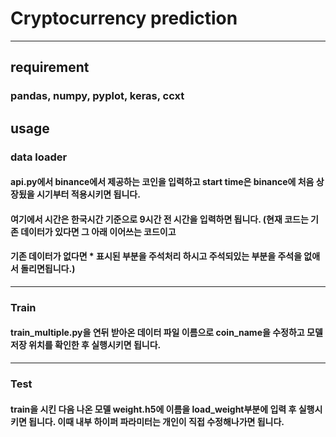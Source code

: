 
# Cryptocurrency prediction
-------------------------

## requirement 
### pandas, numpy, pyplot, keras, ccxt 

## usage
### data loader 
#### api.py에서 binance에서 제공하는 코인을 입력하고 start time은 binance에 처음 상장됬을 시기부터 적용시키면 됩니다. 
#### 여기에서 시간은 한국시간 기준으로 9시간 전 시간을 입력하면 됩니다. (현재 코드는 기존 데이터가 있다면 그 아래 이어쓰는 코드이고 
#### 기존 데이터가 없다면 * 표시된 부분을 주석처리 하시고 주석되있는 부분을 주석을 없애서 돌리면됩니다.)
----------------------------------
### Train
#### train_multiple.py을 연뒤 받아온 데이터 파일 이름으로 coin_name을 수정하고 모델 저장 위치를 확인한 후 실행시키면 됩니다. 
-------------------------
### Test 
#### train을 시킨 다음 나온 모델 weight.h5에 이름을 load_weight부분에 입력 후 실행시키면 됩니다. 이때 내부 하이퍼 파라미터는 개인이 직접 수정해나가면 됩니다. 
